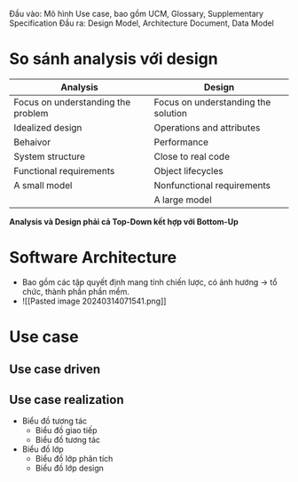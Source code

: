 Đầu vào: Mô hình Use case, bao gồm UCM, Glossary, Supplementary Specification
Đầu ra: Design Model, Architecture Document, Data Model

# So sánh analysis với design
| Analysis                           | Design                              |
| ---------------------------------- | ----------------------------------- |
| Focus on understanding the problem | Focus on understanding the solution |
| Idealized design                   | Operations and attributes           |
| Behaivor                           | Performance                         |
| System structure                   | Close to real code                  |
| Functional requirements            | Object lifecycles                   |
| A small model                      | Nonfunctional requirements          |
|                                    | A large model                       |
__Analysis và Design phải cả Top-Down kết hợp với Bottom-Up__

# Software Architecture
- Bao gồm các tập quyết định mang tính chiến lược, có ảnh hướng -> tổ chức, thành phần phần mềm.
- ![[Pasted image 20240314071541.png]]
# Use case
## Use case driven
## Use case realization
- Biểu đồ tương tác
	- Biểu đồ giao tiếp
	- Biểu đồ tương tác
- Biểu đồ lớp
	- Biểu đồ lớp phân tích
	- Biểu đồ lớp design